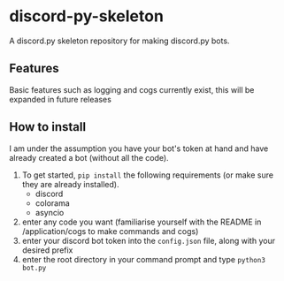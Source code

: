 # discord-py-skeleton
A discord.py skeleton repository for making discord.py bots. 

## Features
Basic features such as logging and cogs currently exist, this will be expanded in future releases

## How to install
I am under the assumption you have your bot's token at hand and have already created a bot (without all the code).
1. To get started, `pip install` the following requirements (or make sure they are already installed).
   - discord
   - colorama
   - asyncio
2. enter any code you want (familiarise yourself with the README in /application/cogs to make commands and cogs)
3. enter your discord bot token into the `config.json` file, along with your desired prefix
4. enter the root directory in your command prompt and type `python3 bot.py`

